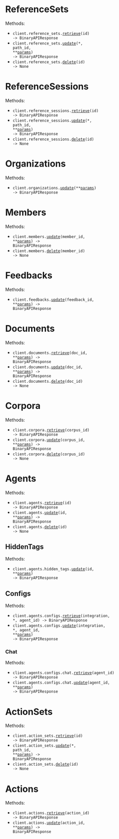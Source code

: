# ReferenceSets

Methods:

- <code title="get /api/v1/referencesets/{id}">client.reference_sets.<a href="./src/sam/resources/reference_sets.py">retrieve</a>(id) -> BinaryAPIResponse</code>
- <code title="put /api/v1/referencesets/{id}">client.reference_sets.<a href="./src/sam/resources/reference_sets.py">update</a>(\*, path_id, \*\*<a href="src/sam/types/reference_set_update_params.py">params</a>) -> BinaryAPIResponse</code>
- <code title="delete /api/v1/referencesets/{id}">client.reference_sets.<a href="./src/sam/resources/reference_sets.py">delete</a>(id) -> None</code>

# ReferenceSessions

Methods:

- <code title="get /api/v1/referencesessions/{id}">client.reference_sessions.<a href="./src/sam/resources/reference_sessions.py">retrieve</a>(id) -> BinaryAPIResponse</code>
- <code title="put /api/v1/referencesessions/{id}">client.reference_sessions.<a href="./src/sam/resources/reference_sessions.py">update</a>(\*, path_id, \*\*<a href="src/sam/types/reference_session_update_params.py">params</a>) -> BinaryAPIResponse</code>
- <code title="delete /api/v1/referencesessions/{id}">client.reference_sessions.<a href="./src/sam/resources/reference_sessions.py">delete</a>(id) -> None</code>

# Organizations

Methods:

- <code title="put /api/v1/organizations">client.organizations.<a href="./src/sam/resources/organizations.py">update</a>(\*\*<a href="src/sam/types/organization_update_params.py">params</a>) -> BinaryAPIResponse</code>

# Members

Methods:

- <code title="put /api/v1/members/{memberId}">client.members.<a href="./src/sam/resources/members.py">update</a>(member_id, \*\*<a href="src/sam/types/member_update_params.py">params</a>) -> BinaryAPIResponse</code>
- <code title="delete /api/v1/members/{memberId}">client.members.<a href="./src/sam/resources/members.py">delete</a>(member_id) -> None</code>

# Feedbacks

Methods:

- <code title="put /api/v1/feedbacks/{feedback_id}">client.feedbacks.<a href="./src/sam/resources/feedbacks.py">update</a>(feedback_id, \*\*<a href="src/sam/types/feedback_update_params.py">params</a>) -> BinaryAPIResponse</code>

# Documents

Methods:

- <code title="get /api/v1/document/{doc_id}">client.documents.<a href="./src/sam/resources/documents.py">retrieve</a>(doc_id, \*\*<a href="src/sam/types/document_retrieve_params.py">params</a>) -> BinaryAPIResponse</code>
- <code title="put /api/v1/document/{doc_id}">client.documents.<a href="./src/sam/resources/documents.py">update</a>(doc_id, \*\*<a href="src/sam/types/document_update_params.py">params</a>) -> BinaryAPIResponse</code>
- <code title="delete /api/v1/document/{doc_id}">client.documents.<a href="./src/sam/resources/documents.py">delete</a>(doc_id) -> None</code>

# Corpora

Methods:

- <code title="get /api/v1/corpora/{corpus_id}">client.corpora.<a href="./src/sam/resources/corpora.py">retrieve</a>(corpus_id) -> BinaryAPIResponse</code>
- <code title="put /api/v1/corpora/{corpus_id}">client.corpora.<a href="./src/sam/resources/corpora.py">update</a>(corpus_id, \*\*<a href="src/sam/types/corpora_update_params.py">params</a>) -> BinaryAPIResponse</code>
- <code title="delete /api/v1/corpora/{corpus_id}">client.corpora.<a href="./src/sam/resources/corpora.py">delete</a>(corpus_id) -> None</code>

# Agents

Methods:

- <code title="get /api/v1/agents/{id}">client.agents.<a href="./src/sam/resources/agents/agents.py">retrieve</a>(id) -> BinaryAPIResponse</code>
- <code title="put /api/v1/agents/{id}">client.agents.<a href="./src/sam/resources/agents/agents.py">update</a>(id, \*\*<a href="src/sam/types/agent_update_params.py">params</a>) -> BinaryAPIResponse</code>
- <code title="delete /api/v1/agents/{id}">client.agents.<a href="./src/sam/resources/agents/agents.py">delete</a>(id) -> None</code>

## HiddenTags

Methods:

- <code title="put /api/v1/agents/{id}/hiddenTags">client.agents.hidden_tags.<a href="./src/sam/resources/agents/hidden_tags.py">update</a>(id, \*\*<a href="src/sam/types/agents/hidden_tag_update_params.py">params</a>) -> BinaryAPIResponse</code>

## Configs

Methods:

- <code title="get /api/v1/agents/{agentId}/configs/{integration}">client.agents.configs.<a href="./src/sam/resources/agents/configs/configs.py">retrieve</a>(integration, \*, agent_id) -> BinaryAPIResponse</code>
- <code title="put /api/v1/agents/{agentId}/configs/{integration}">client.agents.configs.<a href="./src/sam/resources/agents/configs/configs.py">update</a>(integration, \*, agent_id, \*\*<a href="src/sam/types/agents/config_update_params.py">params</a>) -> BinaryAPIResponse</code>

### Chat

Methods:

- <code title="get /api/v1/agents/{agentId}/configs/chat">client.agents.configs.chat.<a href="./src/sam/resources/agents/configs/chat.py">retrieve</a>(agent_id) -> BinaryAPIResponse</code>
- <code title="put /api/v1/agents/{agentId}/configs/chat">client.agents.configs.chat.<a href="./src/sam/resources/agents/configs/chat.py">update</a>(agent_id, \*\*<a href="src/sam/types/agents/configs/chat_update_params.py">params</a>) -> BinaryAPIResponse</code>

# ActionSets

Methods:

- <code title="get /api/v1/actionsets/{id}">client.action_sets.<a href="./src/sam/resources/action_sets.py">retrieve</a>(id) -> BinaryAPIResponse</code>
- <code title="put /api/v1/actionsets/{id}">client.action_sets.<a href="./src/sam/resources/action_sets.py">update</a>(\*, path_id, \*\*<a href="src/sam/types/action_set_update_params.py">params</a>) -> BinaryAPIResponse</code>
- <code title="delete /api/v1/actionsets/{id}">client.action_sets.<a href="./src/sam/resources/action_sets.py">delete</a>(id) -> None</code>

# Actions

Methods:

- <code title="get /api/v1/actions/{actionId}">client.actions.<a href="./src/sam/resources/actions.py">retrieve</a>(action_id) -> BinaryAPIResponse</code>
- <code title="put /api/v1/actions/{actionId}">client.actions.<a href="./src/sam/resources/actions.py">update</a>(action_id, \*\*<a href="src/sam/types/action_update_params.py">params</a>) -> BinaryAPIResponse</code>
